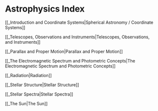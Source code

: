 # Astrophysics Index


 [[_Introduction and Coordinate Systems|Spherical Astronomy / Coordinate Systems]]
 
 [[_Telescopes, Observations and Instruments|Telescopes, Observations, and Instruments]]
 
 [[_Parallax and Proper Motion|Parallax and Proper Motion]]
 
 [[_The Electromagnetic Spectrum and Photometric Concepts|The Electromagnetic Spectrum and Photometric Concepts]]
 
 [[_Radiation|Radiation]]
 
[[_Stellar Structure|Stellar Structure]]

[[_Stellar Spectra|Stellar Spectra]]

[[_The Sun|The Sun]]
